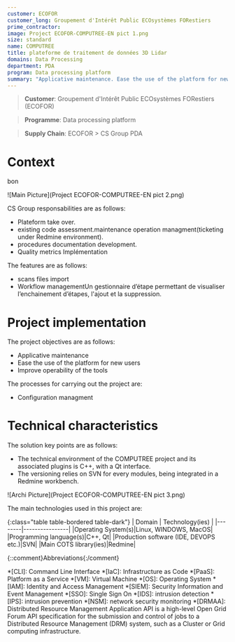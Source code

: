 ```yaml
---
customer: ECOFOR
customer_long: Groupement d'Intérêt Public ECOsystèmes FORestiers
prime_contractor: 
image: Project ECOFOR-COMPUTREE-EN pict 1.png
size: standard
name: COMPUTREE
title: plateforme de traitement de données 3D Lidar
domains: Data Processing
department: PDA
program: Data processing platform
summary: "Applicative maintenance. Ease the use of the platform for new users. Improve operability of the tools"
---
```


> __Customer__\: Groupement d'Intérêt Public ECOsystèmes FORestiers (ECOFOR)

> __Programme__\: Data processing platform

> __Supply Chain__\: ECOFOR >  CS Group PDA


# Context

bon

![Main Picture](Project ECOFOR-COMPUTREE-EN pict 2.png)

CS Group responsabilities are as follows:
* Plateform take over. 
* existing code assessment.maintenance operation managment(ticketing under Redmine environment). 
* procedures documentation development.
* Quality metrics Implémentation


The features are as follows:
* scans files import
* Workflow managementUn gestionnaire d’étape permettant de visualiser l’enchainement d’étapes, l'ajout et la suppression.

# Project implementation

The project objectives are as follows:
* Applicative maintenance
* Ease the use of the platform for new users
* Improve operability of the tools

The processes for carrying out the project are:
* Configuration managment

# Technical characteristics

The solution key points are as follows:
* The technical environment of the COMPUTREE project and its associated plugins is C++, with a Qt interface.
* The versioning relies on SVN for every modules, being integrated in a Redmine workbench.

![Archi Picture](Project ECOFOR-COMPUTREE-EN pict 3.png)

The main technologies used in this project are:

{:class="table table-bordered table-dark"}
| Domain | Technology(ies) |
|--------|----------------|
|Operating System(s)|Linux, WINDOWS, MacOS|
|Programming language(s)|C++, Qt|
|Production software (IDE, DEVOPS etc.)|SVN|
|Main COTS library(ies)|Redmine|



{::comment}Abbreviations{:/comment}

*[CLI]: Command Line Interface
*[IaC]: Infrastructure as Code
*[PaaS]: Platform as a Service
*[VM]: Virtual Machine
*[OS]: Operating System
*[IAM]: Identity and Access Management
*[SIEM]: Security Information and Event Management
*[SSO]: Single Sign On
*[IDS]: intrusion detection
*[IPS]: intrusion prevention
*[NSM]: network security monitoring
*[DRMAA]: Distributed Resource Management Application API is a high-level Open Grid Forum API specification for the submission and control of jobs to a Distributed Resource Management (DRM) system, such as a Cluster or Grid computing infrastructure.
